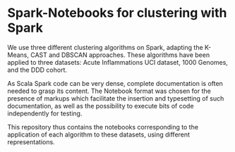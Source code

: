 # Spark-Notebooks for clustering with Spark

We use three different clustering algorithms on Spark, adapting the K-Means, CAST and DBSCAN approaches.
These algorithms have been applied to three datasets: Acute Inflammations UCI dataset, 1000 Genomes, and the DDD cohort.

As Scala Spark code can be very dense, complete documentation is often needed to grasp its content. The Notebook format was chosen for the presence of markups which facilitate the insertion and typesetting of such documentation, as well as the possibility to execute bits of code independently for testing.

This repository thus contains the notebooks corresponding to the application of each algorithm to these datasets, using different representations.
